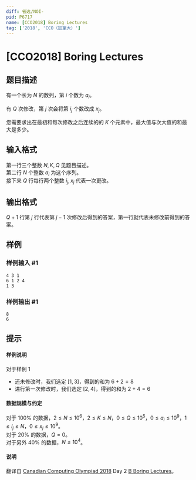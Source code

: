 ```yaml
---
diff: 省选/NOI-
pid: P6717
name: [CCO2018] Boring Lectures
tag: ['2018', 'CCO（加拿大）']
---
```

# [CCO2018] Boring Lectures
## 题目描述

有一个长为 $N$ 的数列，第 $i$ 个数为 $a_i$。

有 $Q$ 次修改，第 $j$ 次会将第 $i_j$ 个数改成 $x_j$。

您需要求出在最初和每次修改之后连续的的 $K$ 个元素中，最大值与次大值的和最大是多少。
## 输入格式

第一行三个整数 $N,K,Q$ 见题目描述。        
第二行 $N$ 个整数 $a_i$ 为这个序列。    
接下来 $Q$ 行每行两个整数 $i_j,x_j$ 代表一次更改。
## 输出格式

$Q+1$ 行第 $j$ 行代表第 $j-1$ 次修改后得到的答案，第一行就代表未修改前得到的答案。
## 样例

### 样例输入 #1
```
4 3 1
6 1 2 4
1 3
```
### 样例输出 #1
```
8
6
```
## 提示

#### 样例说明

对于样例 $1$

- 还未修改时，我们选定 $[1,3]$，得到的和为 $6+2=8$
- 进行第一次修改时，我们选定 $[2,4]$，得到的和为 $2+4=6$

#### 数据规模与约定

对于 $100\%$ 的数据，$2 \le N \le 10^6$，$2 \le K \le N$，$0 \le Q \le 10^5$，$0 \le a_i \le 10^9$，$1 \le i_j \le N$，$0 \le x_j \le 10^9$。           
对于 $20\%$ 的数据，$Q=0$。             
对于另外 $40\%$ 的数据，$N \le 10^4$。

#### 说明

翻译自 [Canadian Computing Olympiad 2018](https://cemc.math.uwaterloo.ca/contests/computing/2018/) Day 2 [B Boring Lectures](https://cemc.math.uwaterloo.ca/contests/computing/2018/stage%202/day2.pdf)。
